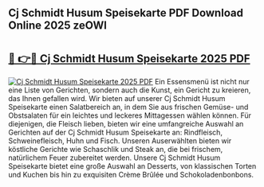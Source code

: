 ## Cj Schmidt Husum Speisekarte PDF Download Online 2025 zeOWl

# <h2><a href="http://gcb1mr.nevu.top/?p=Cj+Schmidt+Husum+Speisekarte">🔗 👉🔴 Cj Schmidt Husum Speisekarte 2025 PDF</a></h2>

[![Cj Schmidt Husum Speisekarte 2025 PDF](https://i.imgur.com/dBaPXMq.png)](http://gcb1mr.nevu.top/?p=Cj+Schmidt+Husum+Speisekarte)
Ein Essensmenü ist nicht nur eine Liste von Gerichten, sondern auch die Kunst, ein Gericht zu kreieren, das Ihnen gefallen wird. Wir bieten auf unserer Cj Schmidt Husum Speisekarte einen Salatbereich an, in dem Sie aus frischen Gemüse- und Obstsalaten für ein leichtes und leckeres Mittagessen wählen können. Für diejenigen, die Fleisch lieben, bieten wir eine umfangreiche Auswahl an Gerichten auf der Cj Schmidt Husum Speisekarte an: Rindfleisch, Schweinefleisch, Huhn und Fisch. Unseren Auserwählten bieten wir köstliche Gerichte wie Schaschlik und Steak an, die bei frischem, natürlichem Feuer zubereitet werden. Unsere Cj Schmidt Husum Speisekarte bietet eine große Auswahl an Desserts, von klassischen Torten und Kuchen bis hin zu exquisiten Crème Brûlée und Schokoladenbonbons.
